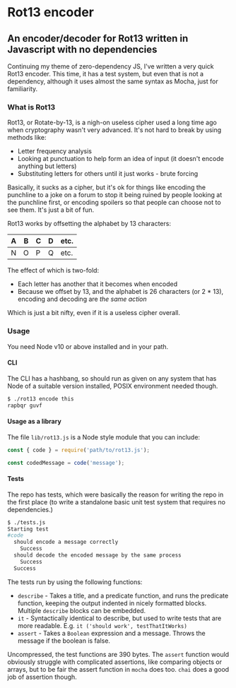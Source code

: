 # Rot13 encoder

## An encoder/decoder for Rot13 written in Javascript with no dependencies

Continuing my theme of zero-dependency JS, I've written a very quick Rot13 encoder.  This time, it has a test system, but even that is not a dependency, although it uses almost the same syntax as Mocha, just for familiarity.

### What is Rot13

Rot13, or Rotate-by-13, is a nigh-on useless cipher used a long time ago when cryptography wasn't very advanced.  It's not hard to break by using methods like:

- Letter frequency analysis
- Looking at punctuation to help form an idea of input (it doesn't encode anything but letters)
- Substituting letters for others until it just works - brute forcing

Basically, it sucks as a cipher, but it's ok for things like encoding the punchline to a joke on a forum to stop it being ruined by people looking at the punchline first, or encoding spoilers so that people can choose not to see them.  It's just a bit of fun.

Rot13 works by offsetting the alphabet by 13 characters:

| A | B | C | D | etc. |
|---|---|---|---|------|
| N | O | P | Q | etc. |

The effect of which is two-fold:

- Each letter has another that it becomes when encoded
- Because we offset by 13, and the alphabet is 26 characters (or 2 * 13), encoding and decoding are _the same action_

Which is just a bit nifty, even if it is a useless cipher overall.

### Usage

You need Node v10 or above installed and in your path.

#### CLI

The CLI has a hashbang, so should run as given on any system that has Node of a suitable version installed, POSIX environment needed though.

```bash
$ ./rot13 encode this
rapbqr guvf
```

#### Usage as a library

The file `lib/rot13.js` is a Node style module that you can include:

```javascript
const { code } = require('path/to/rot13.js');

const codedMessage = code('message');
```

#### Tests

The repo has tests, which were basically the reason for writing the repo in the first place (to write a standalone basic unit test system that requires no dependencies.)

```bash
$ ./tests.js
Starting test
#code
  should encode a message correctly
    Success
  should decode the encoded message by the same process
    Success
  Success
```

The tests run by using the following functions:

- `describe` - Takes a title, and a predicate function, and runs the predicate function, keeping the output indented in nicely formatted blocks.  Multiple `describe` blocks can be embedded.
- `it` - Syntactically identical to describe, but used to write tests that are more readable.  E.g. `it ('should work', testThatItWorks)`
- `assert` - Takes a `Boolean` expression and a message.  Throws the message if the boolean is false.

Uncompressed, the test functions are 390 bytes.  The `assert` function would obviously struggle with complicated assertions, like comparing objects or arrays, but to be fair the assert function in `mocha` does too.  `chai` does a good job of assertion though.
